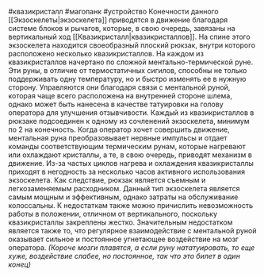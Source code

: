 #квазикристалл #магопанк #устройство 
Конечности данного [[Экзоскелеты|экзоскелета]] приводятся в движение благодаря системе блоков и рычагов, которые, в свою очередь, завязаны на вертикальный ход [[Квазикристалл|квазикристаллов]]. На спине этого экзоскелета находится своеобразный плоский рюкзак, внутри которого расположено несколько квазикристаллов. На каждом из квазикристаллов начертано по сложной ментально-термической руне. Эти руны, в отличие от термостатичных сигилов, способны не только поддерживать одну температуру, но и быстро изменять ее в нужную сторону. Управляются они благодаря связи с ментальной руной, которая чаще всего расположена на внутренней стороне шлема, однако может быть нанесена в качестве татуировки на голову оператора для улучшения отзывчивости.
Каждый из квазикристаллов в рюкзаке подсоединен к одному из сочленений экзоскелета, минимум по 2 на конечность. Когда оператор хочет совершить движение, ментальная руна преобразовывает нервные импульсы и отдает команды соответствующим термическим рунам, которые нагревают или охлаждают кристаллы, а те, в свою очередь, приводят механизм в движение. Из-за частых циклов нагрева и охлаждения квазикристаллы приходят в негодность за несколько часов активного использования экзоскелета. Как следствие, рюкзак является съемным и легкозаменяемым расходником.
Данный тип экзоскелета является самым мощным и эффективным, однако затраты на обслуживание колоссальны. К недостаткам также можно причислить невозможность работы в положении, отличном от вертикального, поскольку квазикристаллы закреплены жестко. Значительным недостатком является также то, что регулярное взаимодействие с ментальной руной оказывает сильное и постоянное угнетающее воздействие на мозг оператора. *(Короче мозги плавятся, а если руну нататуировать, то еще хуже, воздействие слабее, но постоянное, так что это билет в один конец)*